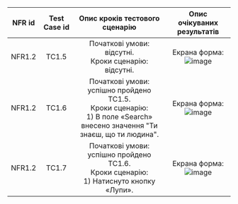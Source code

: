 |NFR id|Test Case id|Опис кроків тестового сценарію|Опис очікуваних результатів|
|:-:|:-:|:-:|:-:|
|NFR1.2|TC1.5|Початкові умови: відсутні. <br> Кроки сценарію: відсутні.|Екрана форма: <br> ![image]()|
|NFR1.2|TC1.6|Початкові умови: успішно пройдено TC1.5. <br> Кроки сценарію: <br> 1) В поле «Search» внесено значення "Ти знаєш, що ти людина".|Екрана форма: <br> ![image]()|
|NFR1.2|TC1.7|Початкові умови: успішно пройдено TC1.6. <br> Кроки сценарію: <br> 1) Натиснуто кнопку «Лупи».|Екрана форма: <br> ![image]()|

